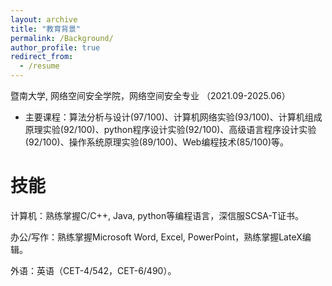 ```yaml
---
layout: archive
title: "教育背景"
permalink: /Background/
author_profile: true
redirect_from:
  - /resume
---
```

暨南大学, 网络空间安全学院，网络空间安全专业 （2021.09-2025.06）
* 主要课程：算法分析与设计(97/100)、计算机网络实验(93/100)、计算机组成原理实验(92/100)、python程序设计实验(92/100)、高级语言程序设计实验(92/100)、操作系统原理实验(89/100)、Web编程技术(85/100)等。


# 技能
计算机：熟练掌握C/C++, Java, python等编程语言，深信服SCSA-T证书。

办公/写作：熟练掌握Microsoft Word, Excel, PowerPoint，熟练掌握LateX编辑。

外语：英语（CET-4/542，CET-6/490）。
